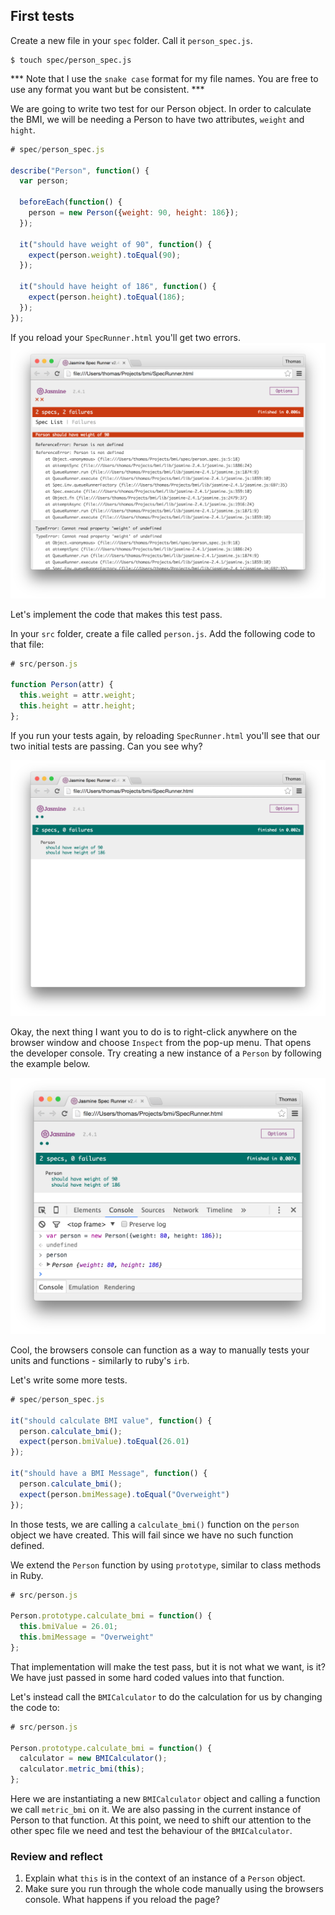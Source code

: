 ## First tests


Create a new file in your `spec` folder. Call it `person_spec.js`.

```shell
$ touch spec/person_spec.js
```

*** Note that I use the `snake case` format for my file names. You are free to use any format you want but be consistent. ***

We are going to write two test for our Person object. In order to calculate the BMI, we will be needing a Person to have two attributes, `weight` and `hight`.

```javascript
# spec/person_spec.js

describe("Person", function() {
  var person;

  beforeEach(function() {
    person = new Person({weight: 90, height: 186});
  });

  it("should have weight of 90", function() {
    expect(person.weight).toEqual(90);
  });

  it("should have height of 186", function() {
    expect(person.height).toEqual(186);
  });
});
```

If you reload your `SpecRunner.html` you'll get two errors. 
![Jasmine - failing tests](https://github.com/CraftAcademy/ca_course/raw/master/images//jasmine_failing_tests.png)

Let's implement the code that makes this test pass.

In your `src` folder, create a file called `person.js`. Add the following code to that file:

```javascript
# src/person.js

function Person(attr) {
  this.weight = attr.weight;
  this.height = attr.height;
};
```

If you run your tests again, by reloading `SpecRunner.html` you'll see that our two initial tests are passing. Can you see why? 

![Jasmine - passing tests](https://github.com/CraftAcademy/ca_course/raw/master/images//jasmine_passing_tests.png)

Okay, the next thing I want you to do is to right-click anywhere on the browser window and choose `Inspect` from the pop-up menu. That opens the developer console. Try creating a new instance of a `Person` by following the example below.

![Creating a Person in the browsers console](https://github.com/CraftAcademy/ca_course/raw/master/images/jasmine_console_2.png)

Cool, the browsers console can function as a way to manually tests your units and functions - similarly to ruby's `irb`. 

Let's write some more tests. 

```javascript
# spec/person_spec.js

it("should calculate BMI value", function() {
  person.calculate_bmi();
  expect(person.bmiValue).toEqual(26.01)
});

it("should have a BMI Message", function() {
  person.calculate_bmi();
  expect(person.bmiMessage).toEqual("Overweight")
});
```

In those tests, we are calling a `calculate_bmi()` function on the `person` object we have created. This will fail since we have no such function defined.

We extend the `Person` function by using `prototype`, similar to class methods in Ruby.

```javascript
# src/person.js

Person.prototype.calculate_bmi = function() {
  this.bmiValue = 26.01;
  this.bmiMessage = "Overweight"
};
```

That implementation will make the test pass, but it is not what we want, is it? We have just passed in some hard coded values into that function. 

Let's instead call the `BMICalculator` to do the calculation for us by changing the code to:

```javascript
# src/person.js

Person.prototype.calculate_bmi = function() {
  calculator = new BMICalculator();
  calculator.metric_bmi(this);
};
```
Here we are instantiating a new `BMICalculator` object and calling a function we call `metric_bmi` on it. We are also passing in the current instance of Person to that function. At this point, we need to shift our attention to the other spec file we need and test the behaviour of the `BMICalculator`.

### Review and reflect

1. Explain what `this` is in the context of an instance of a `Person` object.
2. Make sure you run through the whole code manually using the browsers console. What happens if you reload the page?